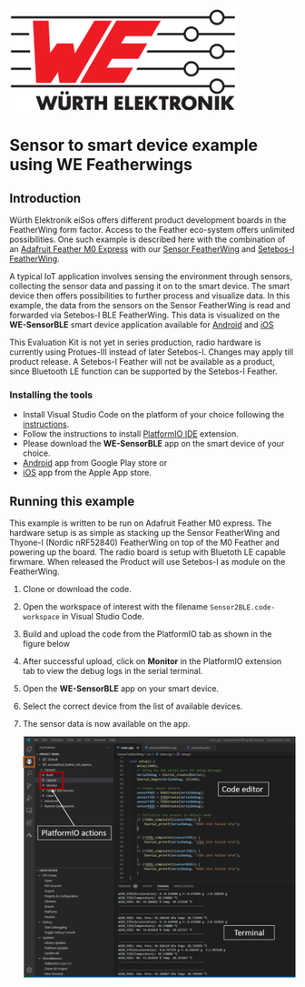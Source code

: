 ![WE Logo](../assets/WE_Logo_small_t.png)

# Sensor to smart device example using WE Featherwings

## Introduction

Würth Elektronik eiSos offers different product development boards in the FeatherWing form factor. Access to the Feather eco-system offers unlimited possibilities. One such example is described here with the combination of an [Adafruit Feather M0 Express](https://www.adafruit.com/product/3403) with our [Sensor FeatherWing](../SensorFeatherWing)  and [Setebos-I FeatherWing](../Setebos-I_FeatherWing).

A typical IoT application involves sensing the environment through sensors, collecting the sensor data and passing it on to the smart device. The smart device then offers possibilities to further process and visualize data. In this example, the data from the sensors on the Sensor FeatherWing is read and forwarded via Setebos-I BLE FeatherWing. This data is visualized on the **WE-SensorBLE** smart device application available for [Android](https://play.google.com/store/apps/details?id=com.eisos.wesensorble) and [iOS](https://apps.apple.com/de/app/we-sensorble/id1642507035)  

This Evaluation Kit is not yet in series production, radio hardware is currently using Protues-III instead of later Setebos-I. Changes may apply till product release.
A Setebos-I Feather will not be available as a product, since Bluetooth LE function can be supported by the Setebos-I Feather.


### Installing the tools

* Install Visual Studio Code on the platform of your choice following the [instructions](https://code.visualstudio.com/docs).
* Follow the instructions to install [PlatformIO IDE](https://platformio.org/platformio-ide) extension.
* Please download the **WE-SensorBLE** app on the smart device of your choice.
*  [Android](https://play.google.com/store/apps/details?id=com.eisos.wesensorble) app from Google Play store or
* [iOS](https://apps.apple.com/de/app/we-sensorble/id1642507035) app from the Apple App store.  

## Running this example

This example is written to be run on Adafruit Feather M0 express. The hardware setup is as simple as stacking up the Sensor FeatherWing and Thyone-I (Nordic nRF52840) FeatherWing on top of the M0 Feather and powering up the board. The radio board is setup with Bluetoth LE capable firwmare. When released the Product will use Setebos-I as module on the FeatherWing.


1. Clone or download the code.
2. Open the workspace of interest with the filename `Sensor2BLE.code-workspace` in Visual Studio Code.
3. Build and upload the code from the PlatformIO tab as shown in the figure below
4. After successful upload, click on **Monitor** in the PlatformIO extension tab to view the debug logs in the serial terminal.
5. Open the **WE-SensorBLE** app on your smart device.
6. Select the correct device from the list of available devices.
7. The sensor data is now available on the app.

   ![Running quick start example](../assets/VSCode.png)

